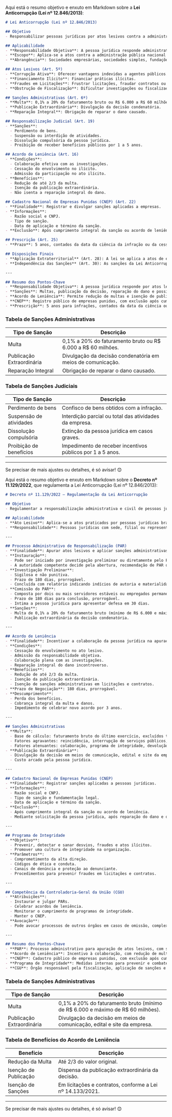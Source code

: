Aqui está o resumo objetivo e enxuto em Markdown sobre a **Lei Anticorrupção (Lei nº 12.846/2013)**:

```markdown
# Lei Anticorrupção (Lei nº 12.846/2013)

## Objetivo
- Responsabilizar pessoas jurídicas por atos lesivos contra a administração pública, nacional ou estrangeira.

## Aplicabilidade
- **Responsabilidade Objetiva**: A pessoa jurídica responde administrativa e civilmente por atos lesivos, independentemente de culpa ou dolo.
- **Escopo**: Aplica-se a atos contra a administração pública nacional e estrangeira.
- **Abrangência**: Sociedades empresárias, sociedades simples, fundações, associações e entidades estrangeiras com presença no Brasil.

## Atos Lesivos (Art. 5º)
- **Corrupção Ativa**: Oferecer vantagens indevidas a agentes públicos.
- **Financiamento Ilícito**: Financiar práticas ilícitas.
- **Fraudes em Licitações**: Frustrar licitações, fraudar contratos ou criar empresas fictícias.
- **Obstrução de Fiscalização**: Dificultar investigações ou fiscalizações.

## Sanções Administrativas (Art. 6º)
- **Multa**: 0,1% a 20% do faturamento bruto ou R$ 6.000 a R$ 60 milhões.
- **Publicação Extraordinária**: Divulgação da decisão condenatória.
- **Reparação Integral**: Obrigação de reparar o dano causado.

## Responsabilização Judicial (Art. 19)
- **Sanções**:
  - Perdimento de bens.
  - Suspensão ou interdição de atividades.
  - Dissolução compulsória da pessoa jurídica.
  - Proibição de receber benefícios públicos por 1 a 5 anos.

## Acordo de Leniência (Art. 16)
- **Condições**:
  - Colaboração efetiva com as investigações.
  - Cessação do envolvimento no ilícito.
  - Admissão da participação no ato ilícito.
- **Benefícios**:
  - Redução de até 2/3 da multa.
  - Isenção da publicação extraordinária.
  - Não isenta a reparação integral do dano.

## Cadastro Nacional de Empresas Punidas (CNEP) (Art. 22)
- **Finalidade**: Registrar e divulgar sanções aplicadas a empresas.
- **Informações**:
  - Razão social e CNPJ.
  - Tipo de sanção.
  - Data de aplicação e término da sanção.
- **Exclusão**: Após cumprimento integral da sanção ou acordo de leniência.

## Prescrição (Art. 25)
- **Prazo**: 5 anos, contados da data da ciência da infração ou da cessação da prática ilícita.

## Disposições Finais
- **Aplicação Extraterritorial** (Art. 28): A lei se aplica a atos de empresas brasileiras contra a administração pública estrangeira, mesmo fora do Brasil.
- **Independência das Sanções** (Art. 30): As sanções da Lei Anticorrupção não afetam processos de improbidade administrativa ou infrações em licitações.

---

## Resumo dos Pontos-Chave
- **Responsabilidade Objetiva**: A pessoa jurídica responde por atos lesivos sem necessidade de comprovação de culpa.
- **Sanções**: Multas, publicação da decisão, reparação do dano e possibilidade de dissolução da empresa.
- **Acordo de Leniência**: Permite redução de multas e isenção de publicidade, mas não exclui a reparação do dano.
- **CNEP**: Registro público de empresas punidas, com exclusão após cumprimento das sanções.
- **Prescrição**: 5 anos para infrações, contados da data da ciência ou cessação do ato ilícito.
```

### Tabela de Sanções Administrativas
| **Tipo de Sanção**       | **Descrição**                                                                 |
|--------------------------|-------------------------------------------------------------------------------|
| Multa                    | 0,1% a 20% do faturamento bruto ou R$ 6.000 a R$ 60 milhões.                 |
| Publicação Extraordinária| Divulgação da decisão condenatória em meios de comunicação.                  |
| Reparação Integral       | Obrigação de reparar o dano causado.                                         |

### Tabela de Sanções Judiciais
| **Tipo de Sanção**       | **Descrição**                                                                 |
|--------------------------|-------------------------------------------------------------------------------|
| Perdimento de bens       | Confisco de bens obtidos com a infração.                                      |
| Suspensão de atividades  | Interdição parcial ou total das atividades da empresa.                        |
| Dissolução compulsória   | Extinção da pessoa jurídica em casos graves.                                  |
| Proibição de benefícios  | Impedimento de receber incentivos públicos por 1 a 5 anos.                    |

---

Se precisar de mais ajustes ou detalhes, é só avisar! 😊

Aqui está o resumo objetivo e enxuto em Markdown sobre o **Decreto nº 11.129/2022**, que regulamenta a Lei Anticorrupção (Lei nº 12.846/2013):

```markdown
# Decreto nº 11.129/2022 – Regulamentação da Lei Anticorrupção

## Objetivo
- Regulamentar a responsabilização administrativa e civil de pessoas jurídicas por atos lesivos contra a administração pública, nacional ou estrangeira, conforme a Lei nº 12.846/2013.

## Aplicabilidade
- **Ato Lesivo**: Aplica-se a atos praticados por pessoas jurídicas brasileiras contra a administração pública estrangeira, mesmo no exterior, ou que produzam efeitos no Brasil.
- **Responsabilidade**: Pessoas jurídicas com sede, filial ou representação no Brasil, mesmo que temporárias.

---

## Processo Administrativo de Responsabilização (PAR)
- **Finalidade**: Apurar atos lesivos e aplicar sanções administrativas.
- **Instauração**:
  - Pode ser iniciado por investigação preliminar ou diretamente pelo PAR.
  - A autoridade competente decide pela abertura, recomendação de PAR ou arquivamento.
- **Investigação Preliminar**:
  - Sigilosa e não punitiva.
  - Prazo de 180 dias, prorrogável.
  - Concluída com relatório indicando indícios de autoria e materialidade.
- **Comissão do PAR**:
  - Composta por dois ou mais servidores estáveis ou empregados permanentes.
  - Prazo de 180 dias para conclusão, prorrogável.
  - Intima a pessoa jurídica para apresentar defesa em 30 dias.
- **Sanções**:
  - Multa de 0,1% a 20% do faturamento bruto (mínimo de R$ 6.000 e máximo de R$ 60 milhões).
  - Publicação extraordinária da decisão condenatória.

---

## Acordo de Leniência
- **Finalidade**: Incentivar a colaboração da pessoa jurídica na apuração de atos lesivos.
- **Condições**:
  - Cessação do envolvimento no ato lesivo.
  - Admissão da responsabilidade objetiva.
  - Colaboração plena com as investigações.
  - Reparação integral do dano incontroverso.
- **Benefícios**:
  - Redução de até 2/3 da multa.
  - Isenção da publicação extraordinária.
  - Isenção de sanções administrativas em licitações e contratos.
- **Prazo de Negociação**: 180 dias, prorrogável.
- **Descumprimento**:
  - Perda dos benefícios.
  - Cobrança integral da multa e danos.
  - Impedimento de celebrar novo acordo por 3 anos.

---

## Sanções Administrativas
- **Multa**:
  - Base de cálculo: faturamento bruto do último exercício, excluídos tributos.
  - Fatores agravantes: reincidência, interrupção de serviços públicos, etc.
  - Fatores atenuantes: colaboração, programa de integridade, devolução de vantagens.
- **Publicação Extraordinária**:
  - Divulgação da decisão em meios de comunicação, edital e site da empresa.
  - Custo arcado pela pessoa jurídica.

---

## Cadastro Nacional de Empresas Punidas (CNEP)
- **Finalidade**: Registrar sanções aplicadas a pessoas jurídicas.
- **Informações**:
  - Razão social e CNPJ.
  - Tipo de sanção e fundamentação legal.
  - Data de aplicação e término da sanção.
- **Exclusão**:
  - Após cumprimento integral da sanção ou acordo de leniência.
  - Mediante solicitação da pessoa jurídica, após reparação do dano e quitação da multa.

---

## Programa de Integridade
- **Objetivo**:
  - Prevenir, detectar e sanar desvios, fraudes e atos ilícitos.
  - Promover uma cultura de integridade na organização.
- **Parâmetros**:
  - Comprometimento da alta direção.
  - Códigos de ética e conduta.
  - Canais de denúncia e proteção ao denunciante.
  - Procedimentos para prevenir fraudes em licitações e contratos.

---

## Competência da Controladoria-Geral da União (CGU)
- **Atribuições**:
  - Instaurar e julgar PARs.
  - Celebrar acordos de leniência.
  - Monitorar o cumprimento de programas de integridade.
  - Manter o CNEP.
- **Avocação**:
  - Pode avocar processos de outros órgãos em casos de omissão, complexidade ou relevância.

---

## Resumo dos Pontos-Chave
- **PAR**: Processo administrativo para apuração de atos lesivos, com sanções como multa e publicação extraordinária.
- **Acordo de Leniência**: Incentivo à colaboração, com redução de multas e isenção de sanções.
- **CNEP**: Cadastro público de empresas punidas, com exclusão após cumprimento das sanções.
- **Programa de Integridade**: Medidas internas para prevenir e combater atos ilícitos.
- **CGU**: Órgão responsável pela fiscalização, aplicação de sanções e celebração de acordos.
```

### Tabela de Sanções Administrativas
| **Tipo de Sanção**       | **Descrição**                                                                 |
|--------------------------|-------------------------------------------------------------------------------|
| Multa                    | 0,1% a 20% do faturamento bruto (mínimo de R$ 6.000 e máximo de R$ 60 milhões). |
| Publicação Extraordinária| Divulgação da decisão em meios de comunicação, edital e site da empresa.      |

### Tabela de Benefícios do Acordo de Leniência
| **Benefício**            | **Descrição**                                                                 |
|--------------------------|-------------------------------------------------------------------------------|
| Redução da Multa         | Até 2/3 do valor original.                                                    |
| Isenção de Publicação    | Dispensa da publicação extraordinária da decisão.                             |
| Isenção de Sanções       | Em licitações e contratos, conforme a Lei nº 14.133/2021.                     |

---

Se precisar de mais ajustes ou detalhes, é só avisar! 😊